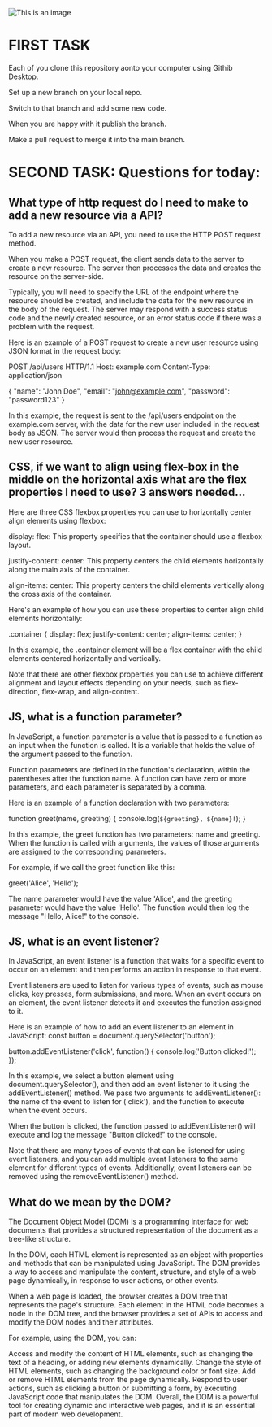 ![This is an image](https://myoctocat.com/assets/images/base-octocat.svg)

# FIRST TASK

Each of you clone  this repository aonto your computer using Githib Desktop.

Set up a new branch on your local repo. 

Switch to that branch and add some new code.


When you are happy with it publish the branch.

Make a pull request to merge it into the main branch.

# SECOND TASK: Questions for today:

## What type of http request do I need to make  to add a new resource via a API?

To add a new resource via an API, you need to use the HTTP POST request method.

When you make a POST request, the client sends data to the server to create a new resource. The server then processes the data and creates the resource on the server-side.

Typically, you will need to specify the URL of the endpoint where the resource should be created, and include the data for the new resource in the body of the request. The server may respond with a success status code and the newly created resource, or an error status code if there was a problem with the request.

Here is an example of a POST request to create a new user resource using JSON format in the request body:

POST /api/users HTTP/1.1
Host: example.com
Content-Type: application/json

{
  "name": "John Doe",
  "email": "john@example.com",
  "password": "password123"
}

In this example, the request is sent to the /api/users endpoint on the example.com server, with the data for the new user included in the request body as JSON. The server would then process the request and create the new user resource.

## CSS, if we want to align using flex-box  in the middle on the horizontal axis what are the flex properties I need to use? 3 answers needed...

Here are three CSS flexbox properties you can use to horizontally center align elements using flexbox:

display: flex: This property specifies that the container should use a flexbox layout.

justify-content: center: This property centers the child elements horizontally along the main axis of the container.

align-items: center: This property centers the child elements vertically along the cross axis of the container.

Here's an example of how you can use these properties to center align child elements horizontally:

.container {
  display: flex;
  justify-content: center;
  align-items: center;
}

In this example, the .container element will be a flex container with the child elements centered horizontally and vertically.

Note that there are other flexbox properties you can use to achieve different alignment and layout effects depending on your needs, such as flex-direction, flex-wrap, and align-content.

## JS, what is a  function parameter?

In JavaScript, a function parameter is a value that is passed to a function as an input when the function is called. It is a variable that holds the value of the argument passed to the function.

Function parameters are defined in the function's declaration, within the parentheses after the function name. A function can have zero or more parameters, and each parameter is separated by a comma.

Here is an example of a function declaration with two parameters:

function greet(name, greeting) {
  console.log(`${greeting}, ${name}!`);
}

In this example, the greet function has two parameters: name and greeting. When the function is called with arguments, the values of those arguments are assigned to the corresponding parameters.

For example, if we call the greet function like this:

greet('Alice', 'Hello');

The name parameter would have the value 'Alice', and the greeting parameter would have the value 'Hello'. The function would then log the message "Hello, Alice!" to the console.

## JS, what is an event listener?

In JavaScript, an event listener is a function that waits for a specific event to occur on an element and then performs an action in response to that event.

Event listeners are used to listen for various types of events, such as mouse clicks, key presses, form submissions, and more. When an event occurs on an element, the event listener detects it and executes the function assigned to it.

Here is an example of how to add an event listener to an element in JavaScript:
const button = document.querySelector('button');

button.addEventListener('click', function() {
  console.log('Button clicked!');
});

In this example, we select a button element using document.querySelector(), and then add an event listener to it using the addEventListener() method. We pass two arguments to addEventListener(): the name of the event to listen for ('click'), and the function to execute when the event occurs.

When the button is clicked, the function passed to addEventListener() will execute and log the message "Button clicked!" to the console.

Note that there are many types of events that can be listened for using event listeners, and you can add multiple event listeners to the same element for different types of events. Additionally, event listeners can be removed using the removeEventListener() method.


## What do we mean by the DOM?

The Document Object Model (DOM) is a programming interface for web documents that provides a structured representation of the document as a tree-like structure.

In the DOM, each HTML element is represented as an object with properties and methods that can be manipulated using JavaScript. The DOM provides a way to access and manipulate the content, structure, and style of a web page dynamically, in response to user actions, or other events.

When a web page is loaded, the browser creates a DOM tree that represents the page's structure. Each element in the HTML code becomes a node in the DOM tree, and the browser provides a set of APIs to access and modify the DOM nodes and their attributes.

For example, using the DOM, you can:

Access and modify the content of HTML elements, such as changing the text of a heading, or adding new elements dynamically.
Change the style of HTML elements, such as changing the background color or font size.
Add or remove HTML elements from the page dynamically.
Respond to user actions, such as clicking a button or submitting a form, by executing JavaScript code that manipulates the DOM.
Overall, the DOM is a powerful tool for creating dynamic and interactive web pages, and it is an essential part of modern web development.

